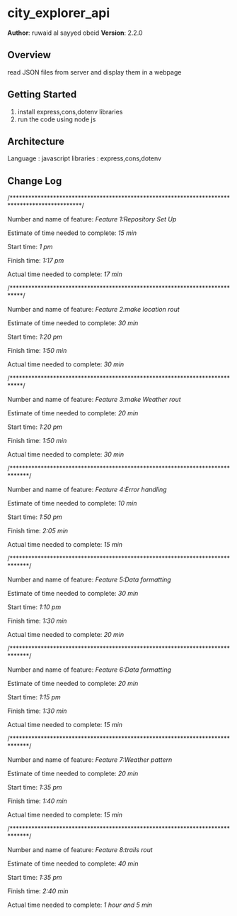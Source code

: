 # city_explorer_api

**Author**: ruwaid al sayyed obeid
**Version**: 2.2.0

## Overview
<!-- Provide a high level overview of what this application is and why you are building it, beyond the fact that it's an assignment for this class. (i.e. What's your problem domain?) -->
read JSON files from server and display them in a webpage

## Getting Started
<!-- What are the steps that a user must take in order to build this app on their own machine and get it running? -->
1. install express,cons,dotenv libraries
2. run the code using node js 

## Architecture
<!-- Provide a detailed description of the application design. What technologies (languages, libraries, etc) you're using, and any other relevant design information. -->
Language : javascript
libraries : express,cons,dotenv 


## Change Log
<!-- Use this area to document the iterative changes made to your application as each feature is successfully implemented. Use time stamps. Here's an examples:

01-01-2001 4:59pm - Application now has a fully-functional express server, with a GET route for the location resource.

## Credits and Collaborations
<!-- Give credit (and a link) to other people or resources that helped you build this application. -->

/***********************************************************************************************/

Number and name of feature: *Feature 1:Repository Set Up*

Estimate of time needed to complete: *15 min*

Start time: *1 pm*

Finish time: *1:17 pm*

Actual time needed to complete: *17 min*

/****************************************************************************/

Number and name of feature: *Feature 2:make location rout*

Estimate of time needed to complete: *30 min*

Start time: *1:20 pm*

Finish time: *1:50 min*

Actual time needed to complete: *30 min*

/****************************************************************************/

Number and name of feature: *Feature 3:make Weather rout*

Estimate of time needed to complete: *20 min*

Start time: *1:20 pm*

Finish time: *1:50 min*

Actual time needed to complete: *30 min*

/******************************************************************************/

Number and name of feature: *Feature 4:Error handling*

Estimate of time needed to complete: *10 min*

Start time: *1:50 pm*

Finish time: *2:05 min*

Actual time needed to complete: *15 min*

/******************************************************************************/

Number and name of feature: *Feature 5:Data formatting*

Estimate of time needed to complete: *30 min*

Start time: *1:10 pm*

Finish time: *1:30 min*

Actual time needed to complete: *20 min*

/******************************************************************************/

Number and name of feature: *Feature 6:Data formatting*

Estimate of time needed to complete: *20 min*

Start time: *1:15 pm*

Finish time: *1:30 min*

Actual time needed to complete: *15 min*

/******************************************************************************/

Number and name of feature: *Feature 7:Weather pattern*

Estimate of time needed to complete: *20 min*

Start time: *1:35 pm*

Finish time: *1:40 min*

Actual time needed to complete: *15 min*

/******************************************************************************/

Number and name of feature: *Feature 8:trails rout*

Estimate of time needed to complete: *40 min*

Start time: *1:35 pm*

Finish time: *2:40 min*

Actual time needed to complete: *1 hour and 5 min*